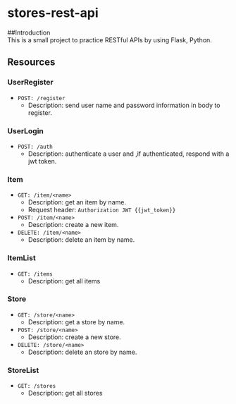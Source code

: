 # stores-rest-api
##Introduction  
This is a small project to practice RESTful APIs by using Flask, Python.  

## Resources

### UserRegister

- `POST: /register`
  - Description: send user name and password information in body to register.

### UserLogin

- `POST: /auth`
    - Description: authenticate a user and ,if authenticated, respond with a jwt token.

### Item

- `GET: /item/<name>`
    - Description: get an item by name.
    - Request header: `Authorization JWT {{jwt_token}}`
- `POST: /item/<name>`
    - Description: create a new item.
- `DELETE: /item/<name>`
    - Description: delete an item by name.
    
### ItemList

- `GET: /items`
    - Description: get all items
    
### Store

- `GET: /store/<name>`
    - Description: get a store by name.
- `POST: /store/<name>`
    - Description: create a new store.
- `DELETE: /store/<name>`
    - Description: delete an store by name.
    
### StoreList

- `GET: /stores`
    - Description: get all stores
